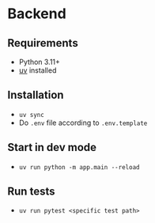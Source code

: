 # Backend

## Requirements

- Python 3.11+
- [uv](https://docs.astral.sh/uv/getting-started/installation/) installed

## Installation

- `uv sync`
- Do `.env` file according to `.env.template`
 
## Start in dev mode

- `uv run python -m app.main --reload`

## Run tests

- `uv run pytest <specific test path>`